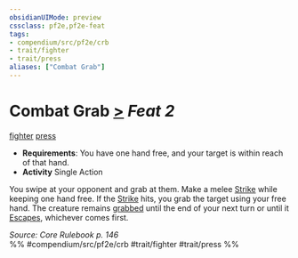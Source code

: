 ```yaml
---
obsidianUIMode: preview
cssclass: pf2e,pf2e-feat
tags:
- compendium/src/pf2e/crb
- trait/fighter
- trait/press
aliases: ["Combat Grab"]
---
```

# Combat Grab  [>](chapter-9-playing-the-game.md#Actions "Single Action") *Feat 2*  
[fighter](Reference/Rules/Traits/fighter.md "Fighter Class Trait")  [press](press.md "Press Combat Trait")  

- **Requirements**: You have one hand free, and your target is within reach of that hand.
- **Activity** Single Action

You swipe at your opponent and grab at them. Make a melee [Strike](strike.md) while keeping one hand free. If the [Strike](strike.md) hits, you grab the target using your free hand. The creature remains [grabbed](conditions.md#Grabbed) until the end of your next turn or until it [Escapes](escape.md), whichever comes first.

*Source: Core Rulebook p. 146*  
%% #compendium/src/pf2e/crb #trait/fighter #trait/press %%